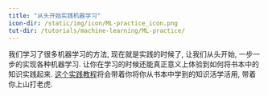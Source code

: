 ```yaml
---
title: "从头开始实践机器学习"
icon-dir: /static/img/icon/ML-practice_icon.png
tut-dir: /tutorials/machine-learning/ML-practice/
---
```

我们学习了很多机器学习的方法, 现在就是实践的时候了, 让我们从头开始,
一步一步的实现各种机器学习. 让你在学习的时候还能真正意义上体验到如何将书本中的知识实践起来.
<a href="{{page.tut-dir}}">这个实践教程</a>将会带着你将你从书本中学到的知识活学活用,
带着你上山打老虎.